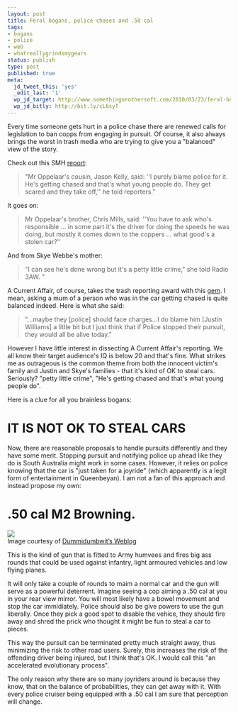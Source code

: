 ```yaml
---
layout: post
title: Feral bogans, police chases and .50 cal
tags:
- bogans
- police
- web
- whatreallygrindsmygears
status: publish
type: post
published: true
meta:
  jd_tweet_this: 'yes'
  _edit_last: '1'
  wp_jd_target: http://www.somethingorothersoft.com/2010/03/23/feral-bogans-police-chases-and-50-cal/
  wp_jd_bitly: http://bit.ly/cL6syT
---
```

Every time someone gets hurt in a police chase there are renewed calls for legislation to ban copps from engaging in pursuit. Of course, it also always brings the worst in trash media who are trying to give you a "balanced" view of the story.

Check out this SMH [report](http://www.smh.com.au/national/fury-as-family-dies-after-highspeed-police-chase-20100321-qo6r.html?autostart=1):  

> "Mr Oppelaar's cousin, Jason Kelly, said: ''I purely blame police for it. He's getting chased and that's what young people do. They get scared and they take off,'' he told reporters."  

It goes on:

> Mr Oppelaar's brother, Chris Mills, said: ''You have to ask who's responsible ... in some part it's the driver for doing the speeds he was doing, but mostly it comes down to the coppers ... what good's a stolen car?''

And from Skye Webbe's mother:

> "I can see he's done wrong but it's a petty little crime," she told Radio 3AW. "

A Current Affair, of course, takes the trash reporting award with this [gem](http://video.au.msn.com/watch/video/police-chase-disasters/x7yeblq). I mean, asking a mum of a person who was in the car getting chased is quite balanced indeed. Here is what she said:  

> "...maybe they [police] should face charges...I do blame him [Justin Williams] a little bit but I just think that if Police stopped their pursuit, they would all be alive today."

However I have little interest in dissecting A Current Affair's reporting. We all know their target audience's IQ is below 20 and that's fine. What strikes me as outrageous is the common theme from both the innocent victim's family and Justin and Skye's families - that it's kind of OK to steal cars. Seriously? "petty little crime", "He's getting chased and that's what young people do".

Here is a clue for all you brainless bogans:  

IT IS NOT OK TO STEAL CARS
======================  

Now, there are  reasonable proposals to handle pursuits differently and they have some merit. Stopping pursuit and notifying police up ahead like they do is South Australia might work in some cases. However, it relies on police knowing that the car is "just taken for a joyride" (which apparently is a legit form of entertainment in Queenbeyan). I am not a fan of this approach and instead propose my own:  
  
.50 cal M2 Browning.
===============  

![](/wp-content/uploads/2010/03/ord_m2_mounted_lance_lg.jpg)  
Image courtesy of [Dummidumbwit’s Weblog](http://dummidumbwit.wordpress.com/2010/01/11/m2-browning-machine-gun/)

This is the kind of gun that is fitted to Army humvees and fires big ass rounds that could be used against infantry, light armoured vehicles and low flying planes.

It will only take a couple of rounds to maim a normal car and the gun will serve as a powerful deterrent. Imagine seeing a cop aiming a .50 cal at you in your rear view mirror. You will most likely have a bowel movement and stop the car immidiately. Police should also be give powers to use the gun liberally. Once they pick a good spot to disable the vehice, they should fire away and shred the prick who thought it might be fun to steal a car to pieces.

This way the pursuit can be terminated pretty much straight away, thus minimizing the risk to other road users. Surely, this increases the risk of the offending driver being injured, but I think that's OK. I would call this "an accelerated evolutionary process".

The only reason why there are so many joyriders around is because they know, that on the balance of probabilities, they can get away with it. With every police cruiser being equipped with a .50 cal I am sure that perception will change.
